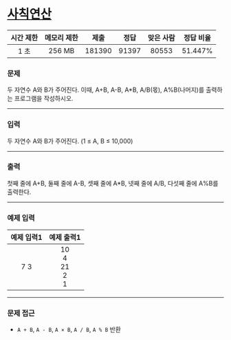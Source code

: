 # [사칙연산](https://www.acmicpc.net/problem/10869)

<div align = center>

| 시간 제한 | 메모리 제한 |  제출  | 정답  | 맞은 사람 | 정답 비율 |
| :-------: | :---------: | :----: | :---: | :-------: | :-------: |
|   1 초    |   256 MB    | 181390 | 91397 |   80553   |  51.447%  |

</div>

### 문제

두 자연수 A와 B가 주어진다. 이때, A+B, A-B, A*B, A/B(몫), A%B(나머지)를 출력하는 프로그램을 작성하시오. 

---

### 입력

두 자연수 A와 B가 주어진다. (1 ≤ A, B ≤ 10,000)

---

### 출력

첫째 줄에 A+B, 둘째 줄에 A-B, 셋째 줄에 A*B, 넷째 줄에 A/B, 다섯째 줄에 A%B를 출력한다.

---

### 예제 입력

| 예제 입력1 |         예제 출력1          |
| :--------: | :-------------------------: |
|    7 3     | 10<br/>4<br/>21<br/>2<br/>1 |

---

### 문제 접근

  - `A + B`, `A - B`, `A × B`, `A / B`, `A % B` 반환